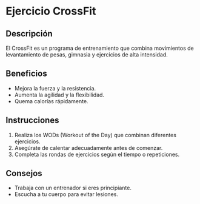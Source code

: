 # Ejercicio CrossFit

## Descripción
El CrossFit es un programa de entrenamiento que combina movimientos de levantamiento de pesas, gimnasia y ejercicios de alta intensidad.

## Beneficios
- Mejora la fuerza y la resistencia.
- Aumenta la agilidad y la flexibilidad.
- Quema calorías rápidamente.

## Instrucciones
1. Realiza los WODs (Workout of the Day) que combinan diferentes ejercicios.
2. Asegúrate de calentar adecuadamente antes de comenzar.
3. Completa las rondas de ejercicios según el tiempo o repeticiones.

## Consejos
- Trabaja con un entrenador si eres principiante.
- Escucha a tu cuerpo para evitar lesiones.
